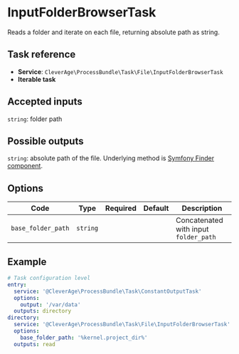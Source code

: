 InputFolderBrowserTask
=============

Reads a folder and iterate on each file, returning absolute path as string.

Task reference
--------------

* **Service**: `CleverAge\ProcessBundle\Task\File\InputFolderBrowserTask`
* **Iterable task**

Accepted inputs
---------------

`string`: folder path

Possible outputs
----------------

`string`: absolute path of the file.
Underlying method is [Symfony Finder component](https://symfony.com/doc/current/components/finder.html).

Options
-------

| Code               | Type     | Required  | Default | Description                           |
|--------------------|----------|:---------:|---------|---------------------------------------|
| `base_folder_path` | `string` |           |         | Concatenated with input `folder_path` |

Example
-------

```yaml
# Task configuration level
entry:
  service: '@CleverAge\ProcessBundle\Task\ConstantOutputTask'
  options:
    output: '/var/data'
  outputs: directory
directory:
  service: '@CleverAge\ProcessBundle\Task\File\InputFolderBrowserTask'
  options:
    base_folder_path: '%kernel.project_dir%'
  outputs: read
```


